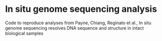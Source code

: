 # In situ genome sequencing analysis
 Code to reproduce analyses from Payne, Chiang, Reginato et al., In situ genome sequencing resolves DNA sequence and structure in intact biological samples
